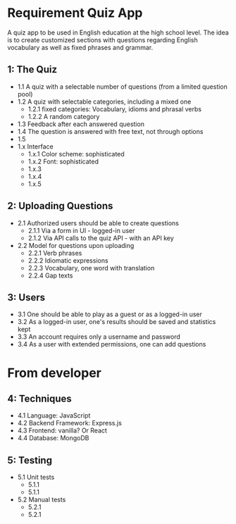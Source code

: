 # Requirement Quiz App

A quiz app to be used in English education at the high school level. The idea is to create customized sections with questions regarding English vocabulary as well as fixed phrases and grammar.

## 1: The Quiz
  * 1.1 A quiz with a selectable number of questions (from a limited question pool)
  * 1.2 A quiz with selectable categories, including a mixed one
    * 1.2.1 fixed categories: Vocabulary, idioms and phrasal verbs
    * 1.2.2 A random category
  * 1.3 Feedback after each answered question
  * 1.4 The question is answered with free text, not through options
  * 1.5 
  * 1.x Interface
    * 1.x.1 Color scheme: sophisticated
    * 1.x.2 Font: sophisticated
    * 1.x.3 
    * 1.x.4 
    * 1.x.5 

## 2: Uploading Questions
  * 2.1 Authorized users should be able to create questions
    * 2.1.1 Via a form in UI - logged-in user
    * 2.1.2 Via API calls to the quiz API - with an API key
  * 2.2 Model for questions upon uploading
    * 2.2.1 Verb phrases
    * 2.2.2 Idiomatic expressions
    * 2.2.3 Vocabulary, one word with translation
    * 2.2.4 Gap texts

## 3: Users
  * 3.1 One should be able to play as a guest or as a logged-in user
  * 3.2 As a logged-in user, one's results should be saved and statistics kept
  * 3.3 An account requires only a username and password
  * 3.4 As a user with extended permissions, one can add questions


# From developer

## 4: Techniques
  * 4.1 Language: JavaScript
  * 4.2 Backend Framework: Express.js
  * 4.3 Frontend: vanilla? Or React
  * 4.4 Database: MongoDB

## 5: Testing
  * 5.1 Unit tests
    * 5.1.1
    * 5.1.1
  * 5.2 Manual tests
    * 5.2.1
    * 5.2.1
